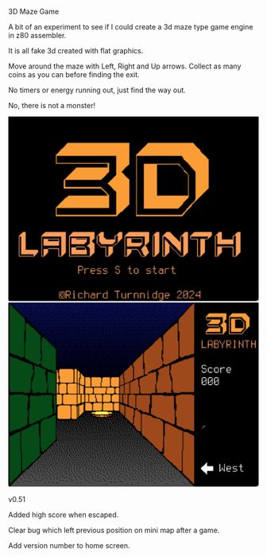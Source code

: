 3D Maze Game

A bit of an experiment to see if I could create a 3d maze type game engine in z80 assembler.

It is all fake 3d created with flat graphics.

Move around the maze with Left, Right and Up arrows.
Collect as many coins as you can before finding the exit.

No timers or energy running out, just find the way out.

No, there is not a monster!

![](./Screenshot%202024-08-30%20at%2018.05.41.png)
![](./Screenshot%202024-08-30%20at%2018.06.13.png)


v0.51

Added high score when escaped.

Clear bug which left previous position on mini map after a game.

Add version number to home screen.

